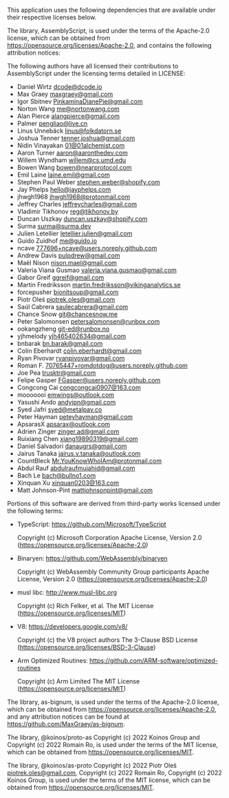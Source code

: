This application uses the following dependencies that are available under their respective licenses below.


The library, AssemblyScript, is used under the terms of the Apache-2.0 license, which can be obtained from https://opensource.org/licenses/Apache-2.0, and contains the following attribution notices: 

The following authors have all licensed their contributions to AssemblyScript
under the licensing terms detailed in LICENSE:

* Daniel Wirtz <dcode@dcode.io>
* Max Graey <maxgraey@gmail.com>
* Igor Sbitnev <PinkaminaDianePie@gmail.com>
* Norton Wang <me@nortonwang.com>
* Alan Pierce <alangpierce@gmail.com>
* Palmer <pengliao@live.cn>
* Linus Unnebäck <linus@folkdatorn.se>
* Joshua Tenner <tenner.joshua@gmail.com>
* Nidin Vinayakan <01@01alchemist.com>
* Aaron Turner <aaron@aaronthedev.com>
* Willem Wyndham <willem@cs.umd.edu>
* Bowen Wang <bowen@nearprotocol.com>
* Emil Laine <laine.emil@gmail.com>
* Stephen Paul Weber <stephen.weber@shopify.com>
* Jay Phelps <hello@jayphelps.com>
* jhwgh1968 <jhwgh1968@protonmail.com>
* Jeffrey Charles <jeffreycharles@gmail.com>
* Vladimir Tikhonov <reg@tikhonov.by>
* Duncan Uszkay <duncan.uszkay@shopify.com>
* Surma <surma@surma.dev>
* Julien Letellier <letellier.julien@gmail.com>
* Guido Zuidhof <me@guido.io>
* ncave <777696+ncave@users.noreply.github.com>
* Andrew Davis <pulpdrew@gmail.com>
* Maël Nison <nison.mael@gmail.com>
* Valeria Viana Gusmao <valeria.viana.gusmao@gmail.com>
* Gabor Greif <ggreif@gmail.com>
* Martin Fredriksson <martin.fredriksson@vikinganalytics.se>
* forcepusher <bionitsoup@gmail.com>
* Piotr Oleś <piotrek.oles@gmail.com>
* Saúl Cabrera <saulecabrera@gmail.com>
* Chance Snow <git@chancesnow.me>
* Peter Salomonsen <petersalomonsen@runbox.com>
* ookangzheng <git-ed@runbox.no>
* yjhmelody <yjh465402634@gmail.com>
* bnbarak <bn.barak@gmail.com>
* Colin Eberhardt <colin.eberhardt@gmail.com>
* Ryan Pivovar <ryanpivovar@gmail.com>
* Roman F. <70765447+romdotdog@users.noreply.github.com>
* Joe Pea <trusktr@gmail.com>
* Felipe Gasper <FGasper@users.noreply.github.com>
* Congcong Cai <congcongcai0907@163.com>
* mooooooi <emwings@outlook.com>
* Yasushi Ando <andyjpn@gmail.com>
* Syed Jafri <syed@metalpay.co>
* Peter Hayman <peteyhayman@gmail.com>
* ApsarasX <apsarax@outlook.com>
* Adrien Zinger <zinger.ad@gmail.com>
* Ruixiang Chen <xiang19890319@gmail.com>
* Daniel Salvadori <danaugrs@gmail.com>
* Jairus Tanaka <jairus.v.tanaka@outlook.com>
* CountBleck <Mr.YouKnowWhoIAm@protonmail.com>
* Abdul Rauf <abdulraufmujahid@gmail.com>
* Bach Le <bach@bullno1.com>
* Xinquan Xu <xinquan0203@163.com>
* Matt Johnson-Pint <mattjohnsonpint@gmail.com>

Portions of this software are derived from third-party works licensed under
the following terms:

* TypeScript: https://github.com/Microsoft/TypeScript

  Copyright (c) Microsoft Corporation
  Apache License, Version 2.0 (https://opensource.org/licenses/Apache-2.0)

* Binaryen: https://github.com/WebAssembly/binaryen

  Copyright (c) WebAssembly Community Group participants
  Apache License, Version 2.0 (https://opensource.org/licenses/Apache-2.0)

* musl libc: http://www.musl-libc.org

  Copyright (c) Rich Felker, et al.
  The MIT License (https://opensource.org/licenses/MIT)

* V8: https://developers.google.com/v8/

  Copyright (c) the V8 project authors
  The 3-Clause BSD License (https://opensource.org/licenses/BSD-3-Clause)

* Arm Optimized Routines: https://github.com/ARM-software/optimized-routines

  Copyright (c) Arm Limited
  The MIT License (https://opensource.org/licenses/MIT)


The library, as-bignum, is used under the terms of the Apache-2.0 license, which can be obtained from https://opensource.org/licenses/Apache-2.0, and any attribution notices can be found at https://github.com/MaxGraey/as-bignum.


The library, @koinos/proto-as Copyright (c) 2022 Koinos Group and Copyright (c) 2022 Romain Ro, is used under the terms of the MIT license, which can be obtained from https://opensource.org/licenses/MIT.


The library, @koinos/as-proto Copyright (c) 2022 Piotr Oleś <piotrek.oles@gmail.com>, Copyright (c) 2022 Romain Ro, Copyright (c) 2022 Koinos Group, is used under the terms of the MIT license, which can be obtained from https://opensource.org/licenses/MIT.